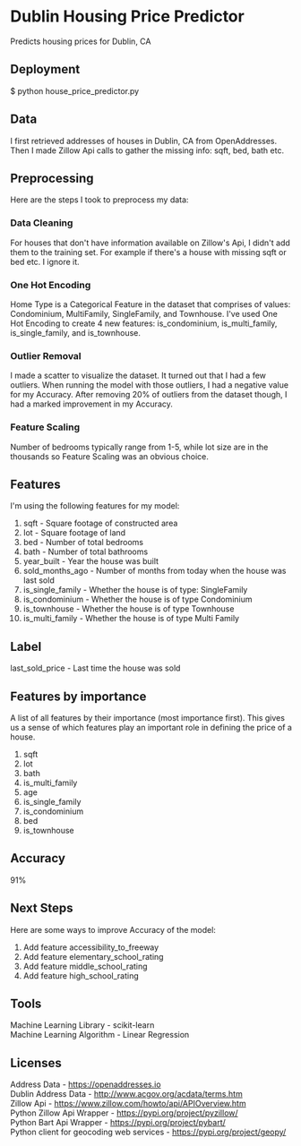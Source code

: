 # Dublin Housing Price Predictor

Predicts housing prices for Dublin, CA

## Deployment

$ python house_price_predictor.py

## Data

I first retrieved addresses of houses in Dublin, CA from OpenAddresses. Then I made Zillow Api calls to gather the missing info: sqft, bed, bath etc.

## Preprocessing

Here are the steps I took to preprocess my data:

### Data Cleaning

For houses that don't have information available on Zillow's Api, I didn't add them to the training set. For example if there's a house with missing sqft or bed etc. I ignore it.

### One Hot Encoding

Home Type is a Categorical Feature in the dataset that comprises of values: Condominium, MultiFamily, SingleFamily, and Townhouse. I've used One Hot Encoding to create 4 new features: is_condominium, is_multi_family, is_single_family, and is_townhouse.

### Outlier Removal

I made a scatter to visualize the dataset. It turned out that I had a few outliers. When running the model with those outliers, I had a negative value for my Accuracy. After removing 20% of outliers from the dataset though, I had a marked improvement in my Accuracy.

### Feature Scaling

Number of bedrooms typically range from 1-5, while lot size are in the thousands so Feature Scaling was an obvious choice.

## Features

I'm using the following features for my model:

1. sqft - Square footage of constructed area
2. lot - Square footage of land
3. bed - Number of total bedrooms
4. bath - Number of total bathrooms
5. year_built - Year the house was built
6. sold_months_ago - Number of months from today when the house was last sold
7. is_single_family - Whether the house is of type: SingleFamily
8. is_condominium - Whether the house is of type Condominium
9. is_townhouse - Whether the house is of type Townhouse
10. is_multi_family - Whether the house is of type Multi Family

## Label

last_sold_price - Last time the house was sold

## Features by importance

A list of all features by their importance (most importance first). This gives us a sense of which features play an important role in defining the price of a house.

1. sqft
2. lot
3. bath
4. is_multi_family
5. age
6. is_single_family
7. is_condominium
8. bed
9. is_townhouse

## Accuracy

91%

## Next Steps

Here are some ways to improve Accuracy of the model:

1. Add feature accessibility_to_freeway
2. Add feature elementary_school_rating
3. Add feature middle_school_rating
4. Add feature high_school_rating

## Tools

Machine Learning Library - scikit-learn <br />
Machine Learning Algorithm - Linear Regression

## Licenses

Address Data - https://openaddresses.io
<br>
Dublin Address Data - http://www.acgov.org/acdata/terms.htm
<br>
Zillow Api - https://www.zillow.com/howto/api/APIOverview.htm
<br>
Python Zillow Api Wrapper - https://pypi.org/project/pyzillow/
<br>
Python Bart Api Wrapper - https://pypi.org/project/pybart/
<br>
Python client for geocoding web services - https://pypi.org/project/geopy/